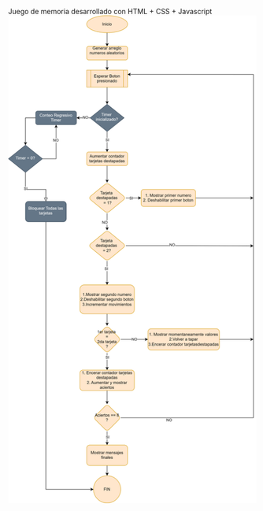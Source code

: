 Juego de memoria desarrollado con  HTML + CSS + Javascript
![Alt text](https://raw.githubusercontent.com/guidopons/JuegoMemoria/a166b7796caefed914b1d6bb5c44216558f17fa1/Juego-memoria.drawio.svg) 
